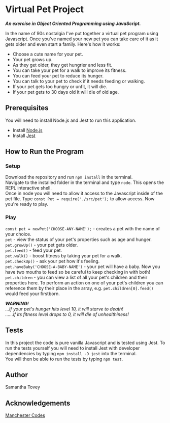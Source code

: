 <html>
<h1>Virtual Pet Project</h1>

<p><strong><em>An exercise in Object Oriented Programming using JavaScript.</em></strong></p>

<p>In the name of 90s nostalgia I've put together a virtual pet program using Javascript. Once you've named your new pet you can take care of it as it gets older and even start a family. Here's how it works:

<ul>
    <li>Choose a cute name for your pet.</li>
    <li>Your pet grows up.</li>
    <li>As they get older, they get hungrier and less fit.</li>
    <li>You can take your pet for a walk to improve its fitness.</li>
    <li>You can feed your pet to reduce its hunger.</li>
    <li>You can talk to your pet to check if it needs feeding or walking.</li>
    <li>If your pet gets too hungry or unfit, it will die.</li>
    <li>If your pet gets to 30 days old it will die of old age.</li>
</ul>

<h2>Prerequisites</h2>
<p>You will need to install Node.js and Jest to run this application.<p>
<ul>
    <li>Install <a href='https://nodejs.org/en/'>Node.js</a></li>
    <li>Install <a href='https://jestjs.io/'>Jest</a></li>
</ul>

<h2>How to Run the Program</h2>
<h3>Setup</h3>
<p>Download the repository and run <code>npm install</code> in the terminal.<br>
Navigate to the installed folder in the terminal and type <code>node</code>. This opens the REPL interactive shell.<br>
Once in node you will need to allow it access to the Javascript inside of the pet file. Type <code>const Pet = require('./src/pet');</code> to allow access. Now you're ready to play.</p>
<h3>Play</h3>
<p><code>const pet = newPet('CHOOSE-ANY-NAME');</code> - creates a pet with the name of your choice. <br>
<code>pet</code> - view the status of your pet's properties such as age and hunger.<br>
<code>pet.growUp()</code> - your pet gets older.<br>
<code>pet.feed()</code> - feed your pet.<br>
<code>pet.walk()</code> - boost fitness by taking your pet for a walk.<br>
<code>pet.checkUp()</code> - ask your pet how it's feeling. <br>
<code>pet.haveBaby('CHOOSE-A-BABY-NAME')</code> - your pet will have a baby. Now you have two mouths to feed so be careful to keep checking in with both!<br>
<code>pet.children</code> - you can view a list of all your pet's children and their properties here. To perform an action on one of your pet's children you can reference them by their place in the array, e.g. <code>pet.children[0].feed()</code> would feed your firstborn.<p>
<p><em><strong>WARNING!</strong><br>
...If your pet's hunger hits level 10, it will starve to death!<br>
......If its fitness level drops to 0, it will die of unhealthiness!</em><p>

<h2>Tests</h2>
<p>In this project the code is pure vanilla Javascript and is tested using Jest. To run the tests yourself you will need to install Jest with developer dependencies by typing <code>npm install -D jest</code> into the terminal.<br>
You will then be able to run the tests by typing <code>npm test</code>.</p>

<h2>Author</h2>
<p>Samantha Tovey</p>

<h2>Acknowledgements</h2>
<p><a href="https://github.com/MCRcodes">Manchester Codes</a></p>
</html>